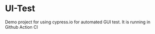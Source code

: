 # UI-Test

Demo project for using cypress.io for automated GUI test.  It is running in Github Action CI
